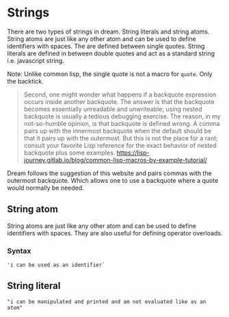# Strings

There are two types of strings in dream. String literals and string atoms. String atoms are
just like any other atom and can be used to define identifiers with spaces. The are defined between
single quotes. String literals are defined in between double quotes and act as a standard string
i.e. javascript string.

Note: Unlike common lisp, the single quote is not a macro for `quote`. Only the backtick.

> Second, one might wonder what happens if a backquote expression occurs inside another backquote. The answer is that the backquote becomes essentially unreadable and unwriteable; using nested backquote is usually a tedious debugging exercise. The reason, in my not-so-humble opinion, is that backquote is defined wrong. A comma pairs up with the innermost backquote when the default should be that it pairs up with the outermost. But this is not the place for a rant; consult your favorite Lisp reference for the exact behavior of nested backquote plus some examples.
> https://lisp-journey.gitlab.io/blog/common-lisp-macros-by-example-tutorial/

Dream follows the suggestion of this website and pairs commas with the outermost backquote. Which allows
one to use a backquote where a quote would normally be needed.

## String atom

String atoms are just like any other atom and can be used to define identifiers with spaces. They
are also useful for defining operator overloads.

### Syntax

```
'i can be used as an identifier`
```

## String literal

```
"i can be manipulated and printed and am not evaluated like as an atom"
```

